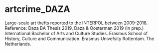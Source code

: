 # artcrime_DAZA
Large-scale art thefts reported to the INTERPOL between 2009-2018.
Reference: Daza BA Thesis 2019, Daza & Oosterman 2019 (in prep.)
International Bachelor of Arts and Culture Studies.
Erasmus School of History, Culture and Communication.
Erasmus Univefsity Rotterdam.
The Netherlands.
